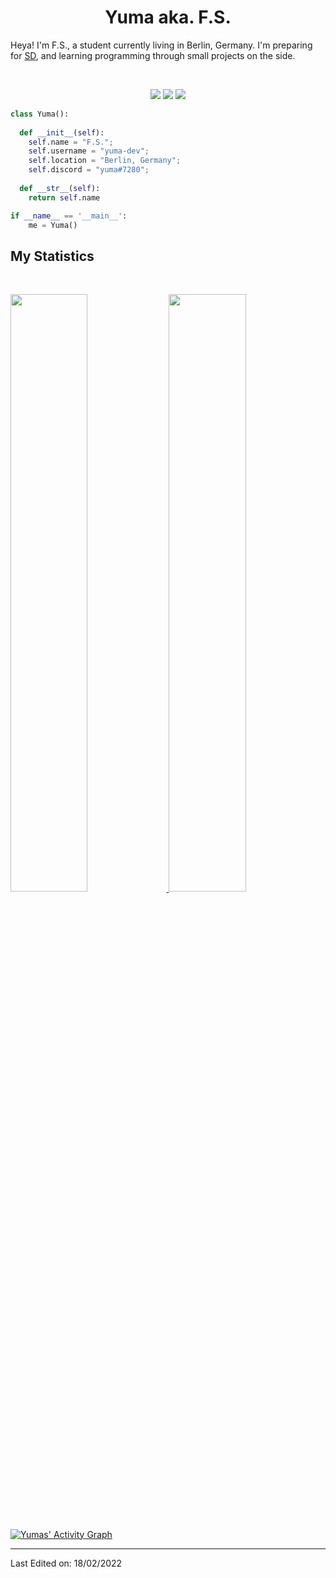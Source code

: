 <h1 align="center">
  <b>Yuma aka. F.S.</b>
</h1>

Heya! I'm F.S., a student currently living in Berlin, Germany. I'm preparing for 
<a href="https://en.wikipedia.org/wiki/Software_development">SD</a>, 
and learning programming through small projects  on the side.

<br>

<p>
<div align="center">
  <img src="https://img.shields.io/badge/-HTML-c58545?style=for-the-badge&logo=html5&logoColor=c58545&labelColor=282828">
  <img src="https://img.shields.io/badge/-CSS-d1a01f?style=for-the-badge&logo=css3&logoColor=d1a01f&labelColor=282828">
  <img src="https://img.shields.io/badge/-Python-98b982?style=for-the-badge&logo=python&logoColor=98b982&labelColor=282828">
</div>
</p>

```python
class Yuma():
    
  def __init__(self):
    self.name = "F.S.";
    self.username = "yuma-dev";
    self.location = "Berlin, Germany";
    self.discord = "yuma#7280";
  
  def __str__(self):
    return self.name

if __name__ == '__main__':
    me = Yuma()
```



<!--
<div align="center">
  <a href="https://open.spotify.com/user/6s6pbtefezpookh8gwnkko15v">
    <img src="https://spotify-readme-theta-virid.vercel.app/api?scan=true&theme=dark" width="240px">
  </a>
</div>
-->

## My Statistics

<br/>
<p align="left">
  <a href="https://lantern.lol/">
  <img width="49.5%" src="https://github-readme-stats.vercel.app/api?username=yuma-dev&show_icons=true&theme=gruvbox&hide_border=true" />
    <img width="49.5%" src="https://github-readme-streak-stats.herokuapp.com/?user=yuma-dev&theme=gruvbox&hide_border=true" />
  </a>
</p>
<br>

[![Yumas' Activity Graph](https://activity-graph.herokuapp.com/graph?username=yuma-dev&custom_title=Yuma's%20Contribution%20Graph&theme=gruvbox&bg_color=282828&hide_border=true&line=d1a01f&point=c58545)](https://lantern.lol/)

------

Last Edited on: 18/02/2022
